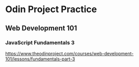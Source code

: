 # Odin Project Practice

## Web Development 101

### JavaScript Fundamentals 3

https://www.theodinproject.com/courses/web-development-101/lessons/fundamentals-part-3
